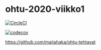 # ohtu-2020-viikko1

[![CircleCI](https://circleci.com/gh/maijahaka/ohtu-2020-viikko1.svg?style=svg)](https://circleci.com/gh/maijahaka/ohtu-2020-viikko1)



[![codecov](https://codecov.io/gh/maijahaka/ohtu-2020-viikko1/branch/master/graph/badge.svg)](https://codecov.io/gh/maijahaka/ohtu-2020-viikko1)

https://github.com/maijahaka/ohtu-tehtavat


